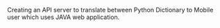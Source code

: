 Creating an API server to translate between Python Dictionary to Mobile user which uses JAVA web application.